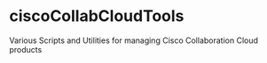 # ciscoCollabCloudTools
Various Scripts and Utilities for managing Cisco Collaboration Cloud products

